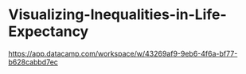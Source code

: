 # Visualizing-Inequalities-in-Life-Expectancy
https://app.datacamp.com/workspace/w/43269af9-9eb6-4f6a-bf77-b628cabbd7ec
